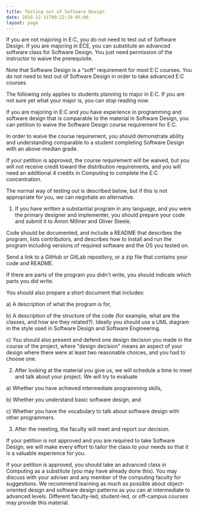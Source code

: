 ```yaml
---
title: Testing out of Software Design
date: 2016-12-31T09:22:19-05:00
layout: page
---
```


If you are not majoring in E:C, you do not need to test out of Software Design.
If you are majoring in ECE, you can substitute an advanced software class for Software Design.
You just need permission of the instructor to waive the prerequisite.

Note that Software Design is a “soft” requirement for most E:C courses.
You do not need to test out of Software Design in order to take advanced E:C courses.

The following only applies to students planning to major in E:C.
If you are not sure yet what your major is, you can stop reading now.

If you are majoring in E:C and you have experience in programming and software design that is comparable to the material in Software Design, you can petition to waive the Software Design course requirement for E:C.

In order to waive the course requirement, you should demonstrate ability and understanding comparable to a student completing Software Design with an above-median grade.

If your petition is approved, the course requirement will be waived, but you will not receive credit toward the distribution requirements, and you will need an additional 4 credits in Computing to complete the E:C concentration.

The normal way of testing out is described below, but if this is not appropriate for you, we can negotiate an alternative.

1) If you have written a substantial program in any language, and you were the primary designer and implementer, you should prepare your code and submit it to Amon Millner and Oliver Steele.

Code should be documented, and include a README that describes the program, lists contributors, and describes how to install and run the program including versions of required software and the OS you tested on.

Send a link to a GitHub or GitLab repository, or a zip file that contains your code and README.

If there are parts of the program you didn't write, you should indicate which parts you did write.

You should also prepare a short document that includes:

a) A description of what the program is for,

b) A description of the structure of the code (for example, what are the classes, and how are they related?).
Ideally you should use a UML diagram in the style used in Software Design and Software Engineering.

c) You should also present and defend one design decision you made in the course of the project, where "design decision" means an aspect of your design where there were at least two reasonable choices, and you had to choose one.


2) After looking at the material you give us, we will schedule a time to meet and talk about your project.
We will try to evaluate

a) Whether you have achieved intermediate programming skills,

b) Whether you understand basic software design, and

c) Whether you have the vocabulary to talk about software design with other programmers.


3) After the meeting, the faculty will meet and report our decision.

If your petition is not approved and you are required to take Software Design, we will make every effort to tailor the class to your needs so that it is a valuable experience for you.

If your petition is approved, you should take an advanced class in Computing as a substitute (you may have already done this).  You may discuss with your adviser and any member of the computing faculty for suggestions. We recommend learning as much as possible about object-oriented design and software design patterns as you can at intermediate to advanced levels. Different faculty-led, student-led, or off-campus courses may provide this material.
